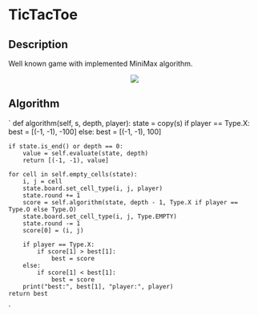 # TicTacToe

## Description
Well known game with implemented MiniMax algorithm.

<p align="center">
  <img src="https://i.imgur.com/SgBeJaD.png">
</p>

## Algorithm
`
def algorithm(self, s, depth, player):
    state = copy(s)
    if player == Type.X:
        best = [(-1, -1), -100]
    else:
        best = [(-1, -1), 100]

    if state.is_end() or depth == 0:
        value = self.evaluate(state, depth)
        return [(-1, -1), value]

    for cell in self.empty_cells(state):
        i, j = cell
        state.board.set_cell_type(i, j, player)
        state.round += 1
        score = self.algorithm(state, depth - 1, Type.X if player == Type.O else Type.O)
        state.board.set_cell_type(i, j, Type.EMPTY)
        state.round -= 1
        score[0] = (i, j)

        if player == Type.X:
            if score[1] > best[1]:
                best = score
        else:
            if score[1] < best[1]:
                best = score
        print("best:", best[1], "player:", player)
    return best
`
